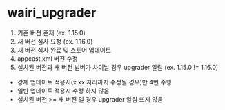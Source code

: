 # wairi_upgrader

1. 기존 버전 존재 (ex. 1.15.0)
2. 새 버전 심사 요청 (ex. 1.16.0)
3. 새 버전 심사 완료 및 스토어 업데이트
4. appcast.xml 버전 수정
5. 설치된 버전과 새 버전 넘버가 차이날 경우 upgrader 알림 (ex. 1.15.0 != 1.16.0)

- 강제 업데이트 적용시(x.xx 자리까지 수정될 경우)만 4번 수행
- 일반 업데이트 적용시 수정 하지 않음
- 설치된 버전 >= 새 버전 일 경우 upgrader 알림 뜨지 않음
